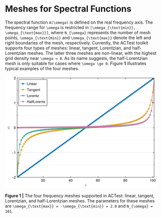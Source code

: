 # Meshes for Spectral Functions

The spectral function ``A(\omega)`` is defined on the real frequency axis. The frequency range for ``\omega`` is restricted in ``[\omega_{\text{min}}, \omega_{\text{max}}]``, where ``N_{\omega}`` represents the number of mesh points, ``\omega_{\text{min}}`` and ``\omega_{\text{max}}`` denote the left and right boundaries of the mesh, respectively. Currently, the ACTest toolkit supports four types of meshes: linear, tangent, Lorentzian, and half-Lorentzian meshes. The latter three meshes are non-linear, with the highest grid density near ``\omega = 0``. As its name suggests, the half-Lorentzian mesh is only suitable for cases where ``\omega \ge 0``. Figure **1** illustrates typical examples of the four meshes.

![T_mesh.png](../assets/T_mesh.png)

**Figure 1 |** The four frequency meshes supported in ACTest: linear, tangent, Lorentzian, and half-Lorentzian meshes. The parameters for these meshes are ``\omega_{\text{max}} = -\omega_{\text{min}} = 2.0`` and ``N_{\omega} = 101``.
